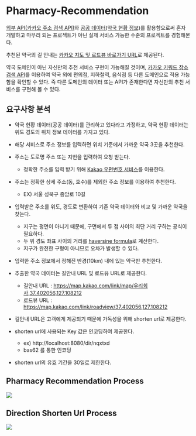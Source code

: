 # Pharmacy-Recommendation

[외부 API(카카오 주소 검색 API)](https://developers.kakao.com/docs/latest/ko/local/dev-guide#search-by-category)와 [공공 데이터(약국 현황 정보)](https://www.data.go.kr/data/15065023/fileData.do)를 활용함으로써 혼자 개발하고 마무리 되는 프로젝트가 아닌 실제 서비스 가능한 수준의 프로젝트를 경험해본다.

추천된 약국의 길 안내는 [카카오 지도 및 로드뷰 바로가기 URL](https://apis.map.kakao.com/web/guide/#routeurl)로 제공된다.

약국 도메인이 아닌 자신만의 추천 서비스 구현이 가능해질 것이며, [카카오 키워드 장소 검색 API](https://developers.kakao.com/docs/latest/ko/local/dev-guide#search-by-category)를 이용하여 약국 외에 편의점, 지하철역, 음식점 등 다른 도메인으로 적용 가능함을 확인할 수 있다. 
즉 다른 도메인의 데이터 또는 API가 존재한다면 자신만의 추천 서비스를 구현해 볼 수 있다.

## 요구사항 분석

 * 약국 현황 데이터(공공 데이터)를 관리하고 있다라고 가정하고, 약국 현황 데이터는 위도 경도의 위치 정보 데이터를 가지고 있다.
 
 * 해당 서비스로 주소 정보를 입력하면 위치 기준에서 가까운 약국 3곳을 추천한다.
 * 주소는 도로명 주소 또는 지번을 입력하여 요청 받는다.
   * 정확한 주소를 입력 받기 위해 [Kakao 우편번호 서비스](https://postcode.map.daum.net/guide)를 이용한다.
 * 주소는 정확한 상세 주소(동, 호수)를 제외한 주소 정보를 이용하여 추천한다. 
   * EX) 서울 성북구 종암로 10길
 * 입력받은 주소를 위도, 경도로 변환하여 기존 약국 데이터와 비교 및 가까운 약국을 찾는다. 
   * 지구는 평면이 아니기 때문에, 구면에서 두 점 사이의 최단 거리 구하는 공식이 필요하다. 
   * 두 위 경도 좌표 사이의 거리를 [haversine formula](https://en.wikipedia.org/wiki/Haversine_formula)로 계산한다. 
   * 지구가 완전한 구형이 아니므로 오차가 발생할 수 있다. 
    
 * 입력한 주소 정보에서 정해진 반경(10km) 내에 있는 약국만 추천한다. 
 * 추출한 약국 데이터는 길안내 URL 및 로드뷰 URL로 제공한다. 
   * 길안내 URL : https://map.kakao.com/link/map/우리회사,37.402056,127.108212
   * 로드뷰 URL : https://map.kakao.com/link/roadview/37.402056,127.108212
 * 길안내 URL은 고객에게 제공되기 때문에 가독성을 위해 shorten url로 제공한다. 
 * shorten url에 사용되는 Key 값은 인코딩하여 제공한다. 
   * ex) http://localhost:8080/dir/nqxtxd
   * bas62 를 통한 인코딩 
 * shorten url의 유효 기간을 30일로 제한한다.

## Pharmacy Recommendation Process

<img src="https://user-images.githubusercontent.com/63120360/210836803-6ca550f1-3207-4b4e-9901-b7907364bec0.svg">

## Direction Shorten Url Process

<img src="https://user-images.githubusercontent.com/63120360/210839565-336d3e21-a19c-4bfb-8d49-f3ad1f6e3a33.svg">

